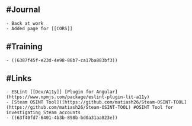 ## #Journal
	- Back at work
	- Added page for [[CORS]]
## #Training
	- ((6387f45f-e23d-4e98-88b7-ca17ba883bf3))
## #Links
	- ESLint [[Dev/A11y]] [Plugin for Angular](https://www.npmjs.com/package/eslint-plugin-lit-a11y)
	- [Steam OSINT Tool]([https://github.com/matiash26/Steam-OSINT-TOOL](https://github.com/matiash26/Steam-OSINT-TOOL) #OSINT Tool for investigating Steam accounts
	- ((63f40fd7-6401-4b3b-898b-bd0a31aa823e))